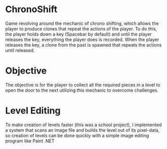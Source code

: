 # ChronoShift
Game revolving around the mechanic of chrono shifting, which allows the player to produce clones that repeat the actions of the player. To do this, the player holds down a key (Spacebar by default) and until the player releases the key, everything the player does is recorded. When the player releases the key, a clone from the past is spawned that repeats the actions until released.

# Objective
The objective is for the player to collect all the required pieces in a level to open the door to the next utilizing this mechanic to overcome challenges.

# Level Editing
To make creation of levels faster (this was a school project), I implemented a system that scans an image file and builds the level out of its pixel-data, so creation of levels can be done quickly with a simple image editing program like Paint .NET
